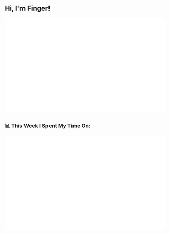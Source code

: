 <h2> Hi, I'm Finger!</h2>

<img align="right" src="https://raw.githubusercontent.com/spianmo/github-stats/master/generated/overview.svg#gh-light-mode-only">

<!-- <img align="right" height="160em" src="https://github-readme-stats-eight-theta.vercel.app/api/top-langs/?username=spianmo&layout=compact&langs_count=8&theme=algolia"/>	 -->
	
```go
package main

type Me struct {
	Name   string
	Job    string
	Code   string
	Skills string
}

func main() {
	me := &Me{
		Name:   "Finger",
		Job:    "Client-side Engineer",
		Code:   "Java, Kotlin, C#, Rust and C++ and Others",
		Skills: "Android, Security, Cross-platform client, NLP, CV, ASR ^o^",
	}
	_ = me
}
```


<h3>📊 This Week I Spent My Time On:</h3>
<img align='right' src="https://raw.githubusercontent.com/spianmo/github-stats/master/generated/languages.svg#gh-light-mode-only">

<!--START_SECTION:waka-->

```txt
Jupyter                        5 hrs 10 mins   ███████▒░░░░░░░░░░░░░░░░░   29.46 %
SQL                            4 hrs           █████▓░░░░░░░░░░░░░░░░░░░   22.83 %
Kotlin                         2 hrs 40 mins   ███▓░░░░░░░░░░░░░░░░░░░░░   15.29 %
TypeScript                     2 hrs 40 mins   ███▓░░░░░░░░░░░░░░░░░░░░░   15.27 %
Python                         1 hr 12 mins    █▓░░░░░░░░░░░░░░░░░░░░░░░   06.92 %
```

<!--END_SECTION:waka-->
